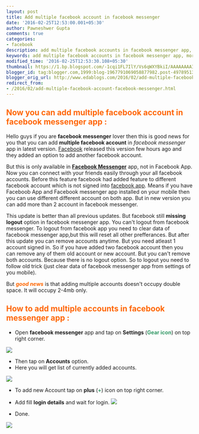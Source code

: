 ```yaml
---
layout: post
title: Add multiple facebook account in facebook messenger
date: '2016-02-25T12:53:00.001+05:30'
author: Pawneshwer Gupta
comments: true
categories:
- facebook
description: add multiple facebook accounts in facebook messenger app, morethan 2 facebook accounts in facebook messenger app,update facebook messenger to add multiple
keywords: add multiple facebook accounts in facebook messenger app, morethan 2 facebook accounts in facebook messenger app,update facebook messenger to add multiple
modified_time: '2016-02-25T12:53:30.108+05:30'
thumbnail: https://1.bp.blogspot.com/-1cqi1FL7IlY/Vs6qWXYBkiI/AAAAAAAAIZk/JzxgQaYkMjQ/s72-c/facebook%2Bmessenger%2B1%2Bcopy.png
blogger_id: tag:blogger.com,1999:blog-1967791069058877982.post-4978951326348165098
blogger_orig_url: http://www.edablogs.com/2016/02/add-multiple-facebook-account-facebook-messenger.html
redirect_from:
- /2016/02/add-multiple-facebook-account-facebook-messenger.html
---
```


## <span style="color: #ff6600;">Now you can add multiple facebook account in facebook messenger app :</span>

Hello guys if you are **facebook messenger** lover then this is good news for you that you can add **multiple facebook account** in _facebook messenger_ app in latest version. [Facebook](http://www.facebook.com "Faceboo") released this version few hours ago and they added an option to add another facebook account.

But this is only available in **[Facebook Messenger](https://Facebook.Com/home.php "Facebook Messenger")** app, not in Facebook App. Now you can connect with your friends easily through your all facebook accounts. Before this feature facebook had added feature to different facebook account which is not signed into [facebook app](http://en.wikipedia.org/wiki/Facebook_Platform "Facebook Platform"). Means if you have Faceboob App and Facebook messenger app installed on your mobile then you can use different different account on both app. But in new version you can add more than 2 account in facebook messenger.

This update is better than all previous updates. But facebook still **missing logout** option in facebook messenger app. You can't logout from facebook messenger. To logout from facebook app you need to clear data of facebook messenger app,but this will reset all other prefferances. But after this update you can remove accounts anytime. But you need atleast 1 account signed in. So if you have added two facebook account then you can remove any of them old account or new account. But you can't remove both accounts. Because there is no logout option. So to logout you need to follow old trick (just clear data of facebook messenger app from settings of you mobile).

But <span style="color: #ff6600;">_**good news**_</span> is that adding multiple accounts doesn't occupy double space. It will occupy 2-4mb only.

## <span style="color: #ff6600;">How to add multiple accounts in facebook messenger app :</span>

+ Open **facebook messenger** app and tap on **Settings** (**<span style="color: #339966;">Gear icon</span>**) on top right corner.

[![](https://1.bp.blogspot.com/-1cqi1FL7IlY/Vs6qWXYBkiI/AAAAAAAAIZk/JzxgQaYkMjQ/s320/facebook%2Bmessenger%2B1%2Bcopy.png)](https://1.bp.blogspot.com/-1cqi1FL7IlY/Vs6qWXYBkiI/AAAAAAAAIZk/JzxgQaYkMjQ/s1600/facebook%2Bmessenger%2B1%2Bcopy.png)

+ Then tap on **Accounts** option.
+ Here you will get list of currently added accounts.

[![](https://1.bp.blogspot.com/-W_k-oN52lZ8/Vs6qXYQC79I/AAAAAAAAIZs/PtfAOZ_h89Q/s320/facebook%2Bmessenger%2B2%2Bcopy.png)](https://1.bp.blogspot.com/-W_k-oN52lZ8/Vs6qXYQC79I/AAAAAAAAIZs/PtfAOZ_h89Q/s1600/facebook%2Bmessenger%2B2%2Bcopy.png)

+ To add new Account tap on **plus** (<span style="color: #339966;">**+**</span>) icon on top right corner.
+ Add fill **login details** and wait for login.
[![](https://2.bp.blogspot.com/-7QHoYBLaD58/Vs6qW9cwGsI/AAAAAAAAIZo/6fjeSs33rS4/s1600/facebook%2Bmessenger%2B3%2Bcopy.png)](https://2.bp.blogspot.com/-7QHoYBLaD58/Vs6qW9cwGsI/AAAAAAAAIZo/6fjeSs33rS4/s1600/facebook%2Bmessenger%2B3%2Bcopy.png)

+ Done.

[![](https://4.bp.blogspot.com/--Qk1Gpe8O-E/Vs6qYqVD8YI/AAAAAAAAIZw/x_-nV7pSCwk/s320/facebook%2Bmessenger%2B4%2Bcopy.png)](https://4.bp.blogspot.com/--Qk1Gpe8O-E/Vs6qYqVD8YI/AAAAAAAAIZw/x_-nV7pSCwk/s1600/facebook%2Bmessenger%2B4%2Bcopy.png)